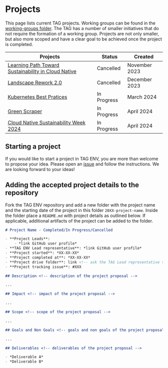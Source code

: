 # Projects

This page lists current TAG projects. Working groups can be found in the [working-groups folder](../working-groups/).
The TAG has a number of smaller initiatives that do not require the formation of a working group.
Projects are not only smaller, but also more scoped and have a clear goal to be achieved once the project is completed.

| **Projects** | **Status**            | **Created**                         |
|---------------|-------------------|---------------------------------------|
| [Learning Path Toward Sustainability in Cloud Native](./2024-learning-path-sustainability/README.md) | Cancelled | November 2023 |
| [Landscape Rework 2.0](./2024-landscape-rework-2/README.md) | Cancelled | December 2023 |
| [Kubernetes Best Pratices](./2024-best-practices-for-sustainable-k8s-clusters/README.md) | In Progress | March 2024 |
| [Green Scraper](./2024-green-scraper/README.md) | In Progress | April 2024 |
| [Cloud Native Sustainability Week 2024](./2024-cloud-native-sustainability-week-2024/README.md) | In Progress | April 2024 |

## Starting a project

If you would like to start a project in TAG ENV, you are more than welcome to propose your idea. Please open an [issue](https://github.com/cncf/tag-env-sustainability/issues/new?assignees=&labels=triage-required&projects=&template=suggestion.md&title=%5BSuggestion%2FProposal%5D+some+descriptive+title) and follow the instructions. We are looking forward to your ideas!

## Adding the accepted project details to the repository

Fork the TAG ENV repository and add a new folder with the project name and the starting date of the project in this folder `20XX-project-name`. Inside the folder place a `README.md` with project details as outlined below. If applicable, additional artifacts of the project can be added to the folder.

```md
# Project Name - Completed/In Progress/Cancelled

- **Project Leads**: 
    - *link GitHub user profile*
- **TAG ENV Lead representative**: *link GitHub user profile*
- **Project started**: *XX-XX-XX*
- **Project completed at**: *XX-XX-XX*
- **Project drive folder**: link <!-- ask the TAG Lead representative to create a folder if it does not exist yet -->
- **Project tracking issue**: #XXX

## Description <!-- description of the project proposal -->

...

## Impact <!-- impact of the project proposal -->

...

## Scope <!-- scope of the project proposal -->

...

## Goals and Non Goals <!-- goals and non goals of the project proposal -->

...

## Deliverables <!-- deliverables of the project proposal -->

- *Deliverable A*
- *Deliverable B*
```
